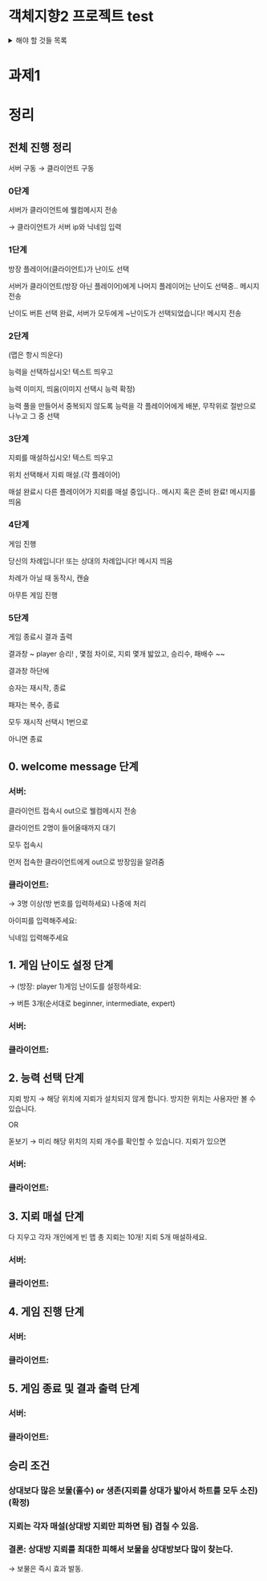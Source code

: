 # 객체지향2 프로젝트 test


<details>
<summary> 해야 할 것들 목록</summary>
<div markdown="1">

- [ ] UML 설계
- [ ] USERNAME, IP 처음에 입력받기
- [ ] 채팅기능 (입털기기능)
- [ ] 로그 기록되게하기
- [ ] GUI 만들기 (더 자세히 써야 함)
- [ ] 로그인 (시간 남으면)

</div>
</details>



# 과제1

# 정리

## 전체 진행 정리

서버 구동 → 클라이언트 구동

### 0단계

서버가 클라이언트에 웰컴메시지 전송

→ 클라이언트가 서버 ip와 닉네임 입력

### 1단계

방장 플레이어(클라이언트)가 난이도 선택

서버가 클라이언트(방장 아닌 플레이어)에게 나머지 플레이어는 난이도 선택중.. 메시지 전송

난이도 버튼 선택 완료, 서버가 모두에게 ~난이도가 선택되었습니다! 메시지 전송

### 2단계

(맵은 항시 띄운다)

능력을 선택하십시오! 텍스트 띄우고

능력 이미지, 띄움(이미지 선택시 능력 확정)

능력 풀을 만들어서 중복되지 않도록 능력을 각 플레이어에게 배분, 무작위로 절반으로 나누고 그 중 선택

### 3단계

지뢰를 매설하십시오! 텍스트 띄우고

위치 선택해서 지뢰 매설.(각 플레이어)

매설 완료시 다른 플레이어가 지뢰를 매설 중입니다.. 메시지 혹은 준비 완료! 메시지를 띄움

### 4단계

게임 진행

당신의 차례입니다! 또는 상대의 차례입니다! 메시지 띄움

차례가 아닐 때 동작시, 캔슬

아무튼 게임 진행

### 5단계

게임 종료시 결과 출력

결과창 ~ player 승리! , 몇점 차이로, 지뢰 몇개 밟았고, 승리수, 패배수 ~~

결과창 하단에 

승자는 재시작, 종료 

패자는 복수, 종료

모두 재시작 선택시 1번으로 

아니면 종료

## 0. welcome message 단계

### 서버:

클라이언트 접속시 out으로 웰컴메시지 전송 

클라이언트 2명이 들어올때까지 대기

모두 접속시

먼저 접속한 클라이언트에게 out으로 방장임을 알려줌

### 클라이언트:

→ 3명 이상(방 번호를 입력하세요) 나중에 처리

아이피를 입력해주세요:

닉네임 입력해주세요

## 1. 게임 난이도 설정 단계

→ (방장: player 1)게임 난이도를 설정하세요:

→ 버튼 3개(순서대로 beginner, intermediate, expert)

### 서버:

### 클라이언트:

## 2. 능력 선택 단계

지뢰 방지 → 해당 위치에 지뢰가 설치되지 않게 합니다. 방지한 위치는 사용자만 볼 수 있습니다.

OR

돋보기 → 미리 해당 위치의 지뢰 개수를 확인할 수 있습니다. 지뢰가 있으면

### 서버:

### 클라이언트:

## 3. 지뢰 매설 단계

다 지우고 각자 개인에게 빈 맵 총 지뢰는 10개! 지뢰 5개 매설하세요.

### 서버:

### 클라이언트:

## 4. 게임 진행 단계

### 서버:

### 클라이언트:

## 5. 게임 종료 및 결과 출력 단계

### 서버:

### 클라이언트:

## 승리 조건

### 상대보다 많은 보물(홀수) or 생존(지뢰를 상대가 밟아서 하트를 모두 소진)  (확정)

### 지뢰는 각자 매설(상대방 지뢰만 피하면 됨) 겹칠 수 있음.

### 결론: 상대방 지뢰를 최대한 피해서 보물을 상대방보다 많이 찾는다.

→ 보물은 즉시 효과 발동.
